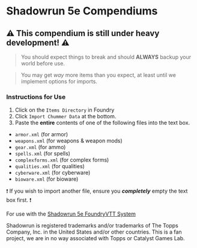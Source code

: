 # Shadowrun 5e Compendiums
## :warning: This compendium is still under heavy development! :warning:
> You should expect things to break and should **ALWAYS** backup your world before use.

> You may get *way* more items than you expect, at least until we implement options for imports.

### Instructions for Use

1. Click on the `Items Directory` in Foundry
2. Click `Import Chummer Data` at the bottom.
3. Paste the **entire** contents of one of the following files into the text box.
 - `armor.xml` (for armor)
 - `weapons.xml` (for weapons & weapon mods)
 - `gear.xml` (for ammo)
 - `spells.xml` (for spells)
 - `complexforms.xml` (for complex forms)
 - `qualities.xml` (for qualities)
 - `cyberware.xml` (for cyberware)
 - `bioware.xml` (for bioware)
 
 :exclamation: If you wish to import another file, ensure you ***completely*** empty the text box first. :exclamation:

For use with the [Shadowrun 5e FoundryVTT System](https://github.com/smilligan93/SR5-FoundryVTT)

Shadowrun is registered trademarks and/or trademarks of The Topps Company, Inc. in the United States and/or other countries. This is a fan project, we are in no way associated with Topps or Catalyst Games Lab.